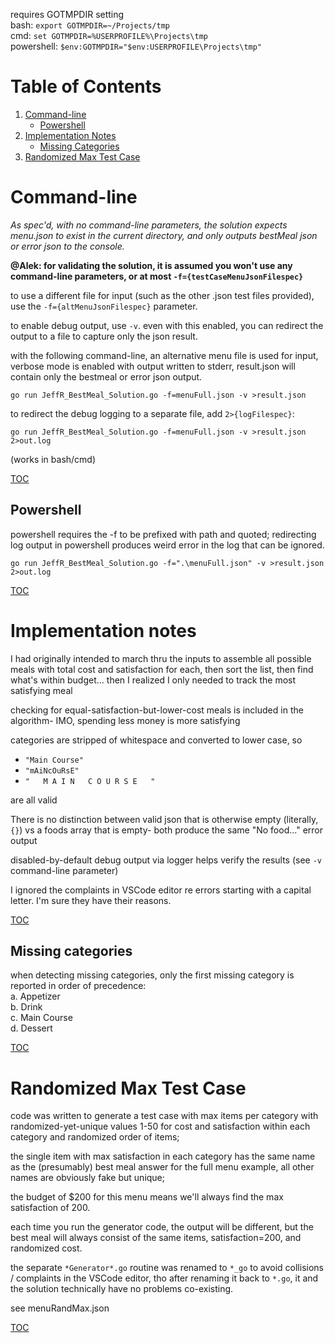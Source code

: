 requires GOTMPDIR setting  
bash: `export GOTMPDIR=~/Projects/tmp`  
cmd: `set GOTMPDIR=%USERPROFILE%\Projects\tmp`  
powershell: `$env:GOTMPDIR="$env:USERPROFILE\Projects\tmp"`

# Table of Contents
1. [Command-line](#command-line)
    * [Powershell](#powershell)
2. [Implementation Notes](#implementation-notes)
    * [Missing Categories](#missing-categories)
3. [Randomized Max Test Case](#randomized-max-test-case)

# Command-line
*As spec'd, with no command-line parameters, the solution expects menu.json to exist in the current directory, and only outputs bestMeal json or error json to the console.*

**@Alek: for validating the solution, it is assumed you won't use any command-line parameters, or at most `-f={testCaseMenuJsonFilespec}`**

to use a different file for input (such as the other .json test files provided), 
use the `-f={altMenuJsonFilespec}` parameter.

to enable debug output, use `-v`.  even with this enabled, you can redirect the output to a file to capture only the json result.

with the following command-line, an alternative menu file is used for input, verbose mode is enabled with output written to stderr, result.json will contain only the bestmeal or error json output.  

`go run JeffR_BestMeal_Solution.go -f=menuFull.json -v >result.json`  

to redirect the debug logging to a separate file, add `2>{logFilespec}`:  

`go run JeffR_BestMeal_Solution.go -f=menuFull.json -v >result.json 2>out.log`

(works in bash/cmd)

[TOC](#table-of-contents)

## Powershell

powershell requires the -f to be prefixed with path and quoted; redirecting log output in powershell produces weird error in the log that can be ignored.

`go run JeffR_BestMeal_Solution.go -f=".\menuFull.json" -v >result.json 2>out.log`

[TOC](#table-of-contents)

# Implementation notes
I had originally intended to march thru the inputs to assemble all possible meals with total cost and satisfaction for each, then sort the list, then find what's within budget... then I realized I only needed to track the most satisfying meal

checking for equal-satisfaction-but-lower-cost meals is included in the algorithm- IMO, spending less money is more satisfying

categories are stripped of whitespace and converted to lower case, so 

- `"Main Course"`
- `"mAiNcOuRsE"`
- `"   M A I N   C O U R S E   "`  

are all valid

There is no distinction between valid json that is otherwise empty (literally, `{}`) vs a foods array that is empty- both produce the same "No food..." error output

disabled-by-default debug output via logger helps verify the results (see `-v` command-line parameter)

I ignored the complaints in VSCode editor re errors starting with a capital letter. I'm sure they have their reasons.

[TOC](#table-of-contents)

## Missing categories
when detecting missing categories, only the first missing category is reported in order of precedence:  
a. Appetizer  
b. Drink  
c. Main Course  
d. Dessert  

[TOC](#table-of-contents)

# Randomized Max Test Case
code was written to generate a test case with max items per category with randomized-yet-unique values 1-50 for cost and satisfaction within each category and randomized order of items; 

the single item with max satisfaction in each category has the same name as the (presumably) best meal 
answer for the full menu example, all other names are obviously fake but unique;

the budget of $200 for this menu means we'll always find the max satisfaction of 200.

each time you run the generator code, the output will be different, but the best meal will always 
consist of the same items, satisfaction=200, and randomized cost.

the separate `*Generator*.go` routine was renamed to `*_go` to avoid collisions / complaints in the VSCode editor, tho after renaming it back to `*.go`, it and the solution technically have no problems co-existing.

see menuRandMax.json

[TOC](#table-of-contents)
